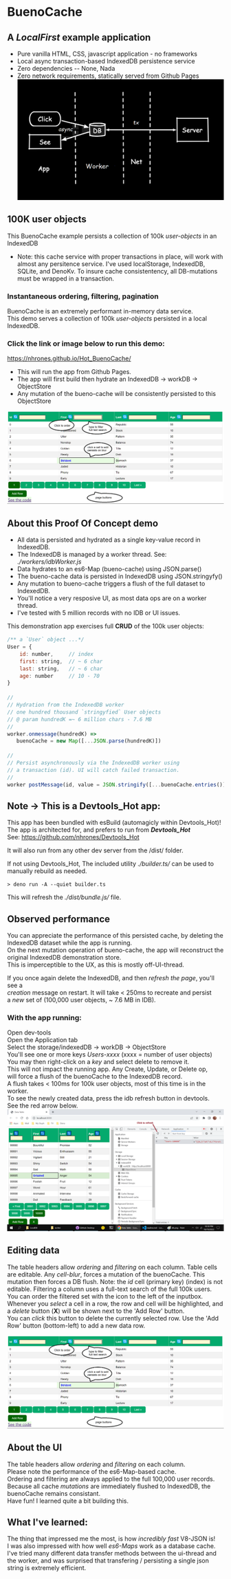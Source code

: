 # BuenoCache
## A _LocalFirst_ example application
  - Pure vanilla HTML, CSS, javascript application - no frameworks
  - Local async transaction-based IndexedDB persistence service
  - Zero dependencies -- None, Nada
  - Zero network requirements, statically served from Github Pages
![alt text](./images/LocalFirst.png)


## 100K user objects
This BuenoCache example persists a collection of 100k _user-objects_ in an IndexedDB    
  - Note: this cache service with proper transactions in place, will work with almost any persitence service.  I've used localStorage, IndexedDB, SQLite, and DenoKv. To insure cache consistentency, all DB-mutations must be wrapped in a transaction. 

### Instantaneous ordering, filtering, pagination

BuenoCache is an extremely performant in-memory data service.     
This demo serves a collection of 100k _user-objects_ persisted in a local IndexedDB.    

### Click the link or image below to run this demo:   
https://nhrones.github.io/Hot_BuenoCache/ 

  - This will run the app from Github Pages.    
  - The app will first build then hydrate an IndexedDB -> workDB -> ObjectStore    
  - Any mutation of the bueno-cache will be consistently persisted to this ObjectStore

[![alt text](./images/table.png)](https://nhrones.github.io/Hot_BuenoCache/)


## About this Proof Of Concept demo

 - All data is persisted and hydrated as a single key-value record in IndexedDB.    
 - The IndexedDB is managed by a worker thread. See: _./workers/idbWorker.js_    
 - Data hydrates to an es6-Map (bueno-cache) using JSON.parse()    
 - The bueno-cache data is persisted in IndexedDB using JSON.stringyfy()    
 - Any mutation to bueno-cache triggers a flush of the full dataset to IndexedDB.    
 - You'll notice a very resposive UI, as most data ops are on a worker thread.    
 - I've tested with 5 million records with no IDB or UI issues.    

This demonstration app exercises full **CRUD** of the 100k user objects:
```js
/** a `User` object ...*/
User = {
    id: number,     // index
    first: string,  // ~ 6 char 
    last: string,   // ~ 6 char 
    age: number     // 10 - 70
} 

//
// Hydration from the IndexedDB worker 
// one hundred thousand `stringyfied` User objects
// @ param hundredK =~ 6 million chars - 7.6 MB
//
worker.onmessage(hundredK) =>
   buenoCache = new Map([...JSON.parse(hundredK)])

// 
// Persist asynchronously via the IndexedDB worker using  
// a transaction (id). UI will catch failed transaction.
//
worker postMessage(id, value = JSON.stringify([...buenoCache.entries()]))

```

## Note -> This is a Devtools_Hot app: 
This app has been bundled with esBuild (automagicly within Devtools_Hot)!    
The app is architected for, and prefers to run from **_Devtools_Hot_**    
See: https://github.com/nhrones/Devtools_Hot

It will also run from any other dev server from the /dist/ folder.     

If not using Devtools_Hot, The included utility _./builder.ts/_ can be used to manually rebuild as needed.
```
> deno run -A --quiet builder.ts
```
This will refresh the _./dist/bundle.js/_ file.

## Observed performance

You can appreciate the performance of this persisted cache, by deleting the IndexedDB dataset while the app is running.    
On the next mutation operation of bueno-cache, the app will reconstruct the original  IndexedDB demonstration store.   
This is imperceptible to the UX, as this is mostly off-UI-thread.   
    
If you once again delete the IndexedDB, and then _refresh the page_, you'll see a     
_creation_ message on restart. It will take < 250ms to recreate and persist    
a _new_ set of (100,000 user objects, ~ 7.6 MB in IDB).    
  
### With the app running:     
   Open dev-tools        
   Open the Application tab    
   Select the storage/indexedDB -> workDB -> ObjectStore  
   You'll see one or more keys _Users-xxxx_ (xxxx = number of  user objects)    
   You may then right-click on a _key_ and select delete to remove it.    
   This will not impact the running app.  Any Create, Update, or Delete op,    
   will force a flush of the buenoCache to the IndexedDB record.    
   A flush takes < 100ms for 100k user objects, most of this time is in the worker.   
   To see the newly created data, press the idb refresh button in devtools.  
   See the red arrow below.      
   ![BuenoCache](./images/buenoCacheIDB.png)

   ## Editing data
   The table headers allow _ordering_ and _filtering_ on each column. 
   Table cells are editable. 
   Any _cell-blur_, forces a mutation of the buenoCache. This mutation then forces a DB flush. 
   Note: the _id_ cell (primary key) (index) is not editable.
   Filtering a column uses a full-text search of the full 100k users.
   You can order the filtered set with the icon to the left of the inputbox.
   Whenever you _select_ a cell in a row, the row and cell will be highlighted, and a _delete_ button (**X**) will be shown next to the 'Add Row' button.    
   You can _click_ this button to delete the currently selected row. 
   Use the 'Add Row' button (bottom-left) to add a new data row.  
 
![alt text](./images/table.png)

 
   ## About the UI
   The table headers allow _ordering_ and _filtering_ on each column.    
   Please note the performance of the es6-Map-based cache.     
   Ordering and filtering are always applied to the full 100,000 user records.   
   Because all cache _mutations_ are immediately flushed to IndexedDB, the buenoCache remains consistant.      
   Have fun! I learned quite a bit building this.   
   
   ## What I've learned:
   The thing that impressed me the most, is how _incredibly fast_ V8-JSON is!    
   I was also impressed with how well _es6-Maps_ work as a database cache.    
   I've tried many different data transfer methods between the ui-thread and the worker, and was surprised that transfering / persisting a single json string is extremely efficient.
